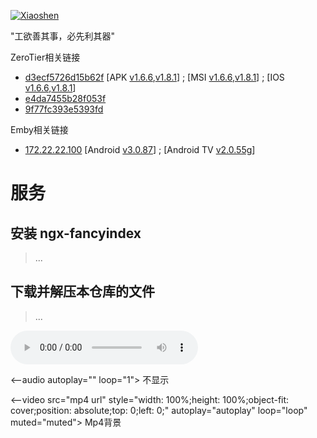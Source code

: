 

[![Xiaoshen](https://travis-ci.org/ganlvtech/down_52pojie_cn.svg?branch=master)](#)


"工欲善其事，必先利其器"

ZeroTier相关链接

* [d3ecf5726d15b62f](#)     [APK [v1.6.6](https://wwd.lanzouw.com/iic8S029hznc),[v1.8.1](https://wwd.lanzouw.com/iv9qQ029hzva)] ; [MSI [v1.6.6](https://download.zerotier.com/RELEASES/1.6.6/dist/ZeroTier%20One.msi),[v1.8.1](https://download.zerotier.com/RELEASES/1.8.1/dist/ZeroTier%20One.msi)] ; [IOS [v1.6.6](https://download.zerotier.com/RELEASES/1.6.6/dist/ZeroTier%20One.pkg),[v1.8.1](https://download.zerotier.com/RELEASES/1.8.1/dist/ZeroTierOne.pkg)]
* [e4da7455b28f053f](#)
* [9f77fc393e5393fd](#)

Emby相关链接

* [172.22.22.100](#)  [Android [v3.0.87](https://wwd.lanzouw.com/ibz2f029hihe)] ; [Android TV [v2.0.55g](https://wwd.lanzouw.com/iiHwv029fdte
)]

# 服务

## 安装 ngx-fancyindex

> ...




## 下载并解压本仓库的文件


> ...
> 

<audio controls="controls" autoplay="autoplay" loop="loop" src="https://demo.yzmcms.com/music/Two Steps From Hell - Victory.mp3">Your browser does not support the audio element.</audio>


<--audio autoplay="" loop="1"><source src="url"></audio> 不显示

<--video src="mp4 url" style="width: 100%;height: 100%;object-fit: cover;position: absolute;top: 0;left: 0;" autoplay="autoplay" loop="loop" muted="muted"></video> Mp4背景
